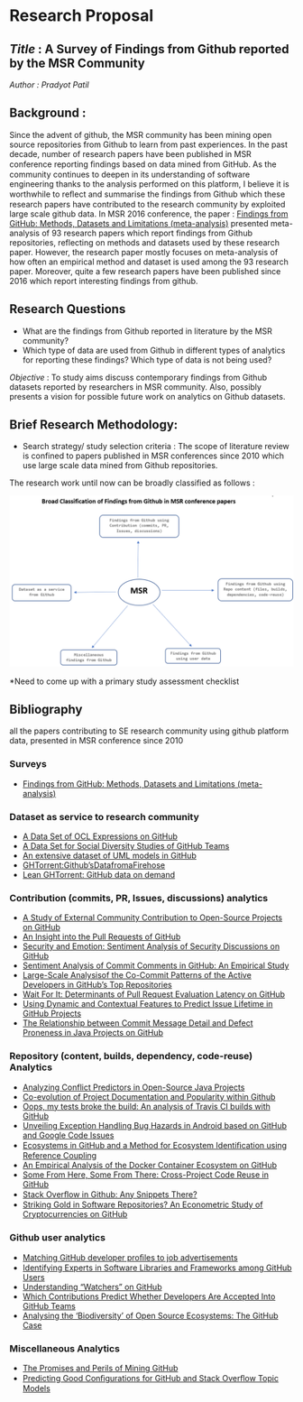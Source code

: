 # Research Proposal
## *Title* : A Survey of Findings from Github reported by the MSR Community

*Author : Pradyot Patil*

## Background : 

Since the advent of github, the MSR community has been mining open source repositories from Github to learn from past experiences. In the past decade, number of research papers have been published in MSR conference reporting ﬁndings based on data mined from GitHub. As the community continues to deepen in its understanding of software engineering thanks to the analysis performed on this platform, I believe it is worthwhile to reﬂect and summarise the findings from Github which these research papers have contributed to the research community by exploited large scale github data. In MSR 2016 conference, the paper : [Findings from GitHub: Methods, Datasets and Limitations (meta-analysis)](https://github.com/pradyot-09/Literature-Survey/blob/master/MSR%20github/Findings%20from%20GitHub_Methods%2C%20Datasets%20and%20Limitations.pdf) presented meta-analysis of 93 research papers which report findings from Github repositories, reflecting on methods and datasets used by these research paper. However, the research paper mostly focuses on meta-analysis of how often an empirical method and dataset is used among the 93 research paper. Moreover, quite a few research papers have been published since 2016 which report interesting findings from github. 

## Research Questions 
- What are the findings from Github reported in literature by the MSR community?
- Which type of data are used from Github in different types of analytics for reporting these findings? Which type of data is not being used?


*Objective*  : To study aims discuss contemporary findings from Github datasets reported by researchers in MSR community. Also, possibly presents a vision for possible future work on analytics on Github datasets.
  


## Brief Research Methodology:
- Search strategy/ study selection criteria :  The scope of literature review is confined to papers published in MSR conferences since 2010 which use large scale data mined from Github repositories. 

The research work until now can be broadly classified as follows :

![Findings from Github](/classification.png)


*Need to come up with a primary study assessment checklist

## Bibliography 

all the papers contributing to SE research community using github platform data, presented in MSR conference since 2010

### Surveys
- [Findings from GitHub: Methods, Datasets and Limitations (meta-analysis)](https://github.com/pradyot-09/Literature-Survey/blob/master/MSR%20github/Findings%20from%20GitHub_Methods%2C%20Datasets%20and%20Limitations.pdf)

### Dataset as service to research community
- [A Data Set of OCL Expressions on GitHub](https://github.com/pradyot-09/Literature-Survey/blob/master/MSR%20github/A%20Data%20Set%20of%20OCL%20Expressions%20on%20GitHub.pdf)  
- [A Data Set for Social Diversity Studies of GitHub Teams](https://github.com/pradyot-09/Literature-Survey/blob/master/MSR%20github/A_Dataset_for_social_diversity_studies_of_github_teams.pdf)
- [An extensive dataset of UML models in GitHub](https://github.com/pradyot-09/Literature-Survey/blob/master/MSR%20github/An%20extensive%20dataset%20of%20UML%20models%20in%20GitHub.pdf)
- [GHTorrent:Github’sDatafromaFirehose](https://github.com/pradyot-09/Literature-Survey/blob/master/MSR%20github/ghtorrent-githubs-data-from-a-firehose.pdf)
- [Lean GHTorrent: GitHub data on demand](https://github.com/pradyot-09/Literature-Survey/blob/master/MSR%20github/lean-ghtorrent.pdf)

### Contribution (commits, PR, Issues, discussions) analytics
- [A Study of External Community Contribution to Open-Source Projects on GitHub](https://github.com/pradyot-09/Literature-Survey/blob/master/MSR%20github/A_study_of_external_community_contribution_to_open-source_projects_on_GitHub.pdf)
- [An Insight into the Pull Requests of GitHub](https://github.com/pradyot-09/Literature-Survey/blob/master/MSR%20github/An_insight_into_the_pull_requests_of_github.pdf)
- [Security and Emotion: Sentiment Analysis of Security Discussions on GitHub](https://github.com/pradyot-09/Literature-Survey/blob/master/MSR%20github/Security_and_emotion_sentiment_analysis_of_security_discussions_on_GitHub.pdf)
- [Sentiment Analysis of Commit Comments in GitHub: An Empirical Study](https://github.com/pradyot-09/Literature-Survey/blob/master/MSR%20github/Sentiment_analysis_of_commit_comments_in_GitHub_an_empirical_study.pdf)
- [Large-Scale Analysisof the Co-Commit Patterns of the Active Developers in GitHub’s Top Repositories](https://github.com/pradyot-09/Literature-Survey/blob/master/MSR%20github/Large-Scale%20Analysis%20of%20the%20Co-Commit%20Patterns%20of%20the.pdf)
- [Wait For It: Determinants of Pull Request Evaluation Latency on GitHub](https://github.com/pradyot-09/Literature-Survey/blob/master/MSR%20github/Wait_For_It_Determinants_of_Pull_Request.pdf)
- [Using Dynamic and Contextual Features to Predict Issue Lifetime in GitHub Projects](https://github.com/pradyot-09/Literature-Survey/blob/master/MSR%20github/Using%20Dynamic%20and%20Contextual%20Features%20to%20Predict%20Issue.pdf)
- [The Relationship between Commit Message Detail and Defect Proneness in Java Projects on GitHub](https://github.com/pradyot-09/Literature-Survey/blob/master/MSR%20github/The%20relationship%20between%20commit%20message%20detail%20and%20defect%20proneness%20in%20Java%20projects%20on%20GitHub.pdf)

### Repository (content, builds, dependency, code-reuse) Analytics
- [Analyzing Conflict Predictors in Open-Source Java Projects](https://github.com/pradyot-09/Literature-Survey/blob/master/MSR%20github/Analyzing%20Conflict%20Predictors%20in%20Open-Source%20Java%20Projects.pdf)
- [Co-evolution of Project Documentation and Popularity within Github](https://github.com/pradyot-09/Literature-Survey/blob/master/MSR%20github/Co-evolutionof_project_documentation_and_popularity_within_github.pdf)
- [Oops, my tests broke the build: An analysis of Travis CI builds with GitHub](https://github.com/pradyot-09/Literature-Survey/blob/master/MSR%20github/Oops%2C%20My%20Tests%20Broke%20the%20Build%20-%20An%20analysis%20of%20travis%20CI%20builds%20with%20github.pdf)
- [Unveiling Exception Handling Bug Hazards in Android based on GitHub and Google Code Issues](https://github.com/pradyot-09/Literature-Survey/blob/master/MSR%20github/Unveiling%20exception%20handling%20bug%20hazards%20in%20Android%20based%20on%20GitHub%20and%20Google%20code%20issues.pdf)
- [Ecosystems in GitHub and a Method for Ecosystem Identiﬁcation using Reference Coupling](https://github.com/pradyot-09/Literature-Survey/blob/master/MSR%20github/Ecosystems%20in%20GitHub%20and%20a%20Method%20for%20Ecosystem%20Identification%20using%20Reference%20Coupling.pdf)
- [An Empirical Analysis of the Docker Container Ecosystem on GitHub](https://github.com/pradyot-09/Literature-Survey/blob/master/MSR%20github/An%20empirical%20analysis%20of%20the%20docker%20container%20ecosystem%20on%20GitHub.pdf)
- [Some From Here, Some From There: Cross-Project Code Reuse in GitHub](https://github.com/pradyot-09/Literature-Survey/blob/master/MSR%20github/Some%20From%20Here%2C%20Some%20From%20There%20-%20Cross-Project%20code%20reuse%20in%20Github.pdf)
- [Stack Overﬂow in Github: Any Snippets There?](https://github.com/pradyot-09/Literature-Survey/blob/master/MSR%20github/Stack%20Overflow%20in%20Github%20-%20Any%20Snippets%20There.pdf)
- [Striking Gold in Software Repositories? An Econometric Study of Cryptocurrencies on GitHub](https://github.com/pradyot-09/Literature-Survey/blob/master/MSR%20github/Striking%20Gold%20in%20Software%20Repositories.pdf)

### Github user analytics
- [Matching GitHub developer proﬁles to job advertisements](https://github.com/pradyot-09/Literature-Survey/blob/master/MSR%20github/Matching_github_developer_profiles_to_job_advertisements.pdf)
- [Identifying Experts in Software Libraries and Frameworks among GitHub Users](https://github.com/pradyot-09/Literature-Survey/blob/master/MSR%20github/Identifying%20Experts%20in%20Software%20Libraries%20and%20Frameworks%20among%20Github%20Users.pdf)
- [Understanding “Watchers” on GitHub](https://github.com/pradyot-09/Literature-Survey/blob/master/MSR%20github/Understanding_watchers_on_GitHub.pdf)
- [Which Contributions Predict Whether Developers Are Accepted Into GitHub Teams](https://github.com/pradyot-09/Literature-Survey/blob/master/MSR%20github/Which%20Contributions%20Predict%20Whether%20Developers%20Are%20Accepted.pdf)
- [Analysing the ‘Biodiversity’ of Open Source Ecosystems: The GitHub Case]()


### Miscellaneous Analytics
- [The Promises and Perils of Mining GitHub](https://github.com/pradyot-09/Literature-Survey/blob/master/MSR%20github/The_promises_and_perils_of_mining_GitHub.pdf)
- [Predicting Good Conﬁgurations for GitHub and Stack Overﬂow Topic Models](https://github.com/pradyot-09/Literature-Survey/blob/master/MSR%20github/Predicting%20Good%20Configurations%20for%20Github%20and%20Stack%20overflow%20topic%20models.pdf)
